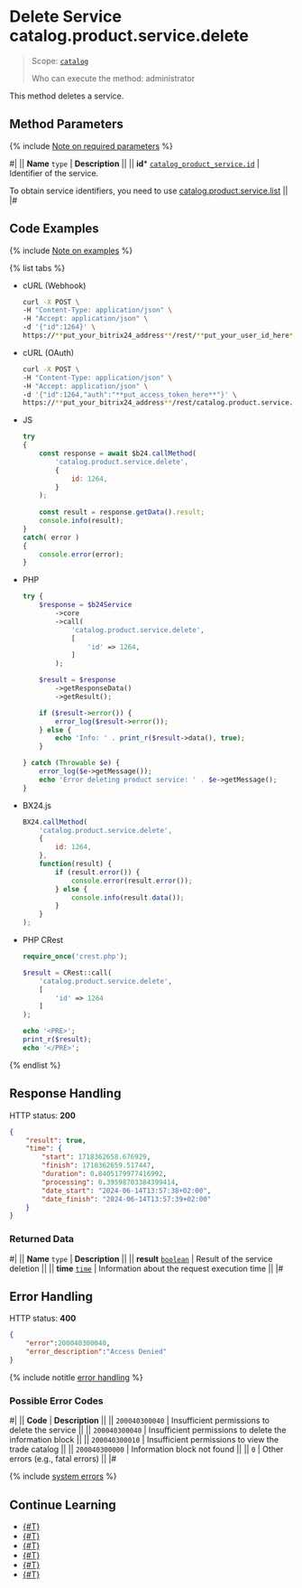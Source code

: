 # Delete Service catalog.product.service.delete

> Scope: [`catalog`](../../../scopes/permissions.md)
>
> Who can execute the method: administrator

This method deletes a service.

## Method Parameters

{% include [Note on required parameters](../../../../_includes/required.md) %}

#|
|| **Name**
`type` | **Description** ||
|| **id***
[`catalog_product_service.id`](../../data-types.md#catalog_product_service) | Identifier of the service.

To obtain service identifiers, you need to use [catalog.product.service.list](./catalog-product-service-list.md) ||
|#

## Code Examples

{% include [Note on examples](../../../../_includes/examples.md) %}

{% list tabs %}

- cURL (Webhook)

    ```bash
    curl -X POST \
    -H "Content-Type: application/json" \
    -H "Accept: application/json" \
    -d '{"id":1264}' \
    https://**put_your_bitrix24_address**/rest/**put_your_user_id_here**/**put_your_webhook_here**/catalog.product.service.delete
    ```

- cURL (OAuth)

    ```bash
    curl -X POST \
    -H "Content-Type: application/json" \
    -H "Accept: application/json" \
    -d '{"id":1264,"auth":"**put_access_token_here**"}' \
    https://**put_your_bitrix24_address**/rest/catalog.product.service.delete
    ```

- JS

    ```js
    try
    {
    	const response = await $b24.callMethod(
    		'catalog.product.service.delete',
    		{
    			id: 1264,
    		}
    	);
    	
    	const result = response.getData().result;
    	console.info(result);
    }
    catch( error )
    {
    	console.error(error);
    }
    ```

- PHP

    ```php
    try {
        $response = $b24Service
            ->core
            ->call(
                'catalog.product.service.delete',
                [
                    'id' => 1264,
                ]
            );
    
        $result = $response
            ->getResponseData()
            ->getResult();
    
        if ($result->error()) {
            error_log($result->error());
        } else {
            echo 'Info: ' . print_r($result->data(), true);
        }
    
    } catch (Throwable $e) {
        error_log($e->getMessage());
        echo 'Error deleting product service: ' . $e->getMessage();
    }
    ```

- BX24.js

    ```js
    BX24.callMethod(
        'catalog.product.service.delete',
        {
            id: 1264,
        },
        function(result) {
            if (result.error()) {
                console.error(result.error());
            } else {
                console.info(result.data());
            }
        }
    );
    ```

- PHP CRest

    ```php
    require_once('crest.php');

    $result = CRest::call(
        'catalog.product.service.delete',
        [
            'id' => 1264
        ]
    );

    echo '<PRE>';
    print_r($result);
    echo '</PRE>';
    ```

{% endlist %}

## Response Handling

HTTP status: **200**

```json
{
    "result": true,
    "time": {
        "start": 1718362658.676929,
        "finish": 1718362659.517447,
        "duration": 0.8405179977416992,
        "processing": 0.39598703384399414,
        "date_start": "2024-06-14T13:57:38+02:00",
        "date_finish": "2024-06-14T13:57:39+02:00"
    }
}
```

### Returned Data

#|
|| **Name**
`type` | **Description** ||
|| **result**
[`boolean`](../../../data-types.md) | Result of the service deletion ||
|| **time**
[`time`](../../../data-types.md) | Information about the request execution time ||
|#

## Error Handling

HTTP status: **400**

```json
{	
    "error":200040300040,
    "error_description":"Access Denied"
}
```

{% include notitle [error handling](../../../../_includes/error-info.md) %}

### Possible Error Codes

#|
|| **Code** | **Description** ||
|| `200040300040` | Insufficient permissions to delete the service
|| 
|| `200040300040` | Insufficient permissions to delete the information block
|| 
|| `200040300010` | Insufficient permissions to view the trade catalog
|| 
|| `200040300000` | Information block not found
|| 
|| `0` | Other errors (e.g., fatal errors)
|| 
|#

{% include [system errors](../../../../_includes/system-errors.md) %}

## Continue Learning

- [{#T}](./catalog-product-service-add.md)
- [{#T}](./catalog-product-service-update.md)
- [{#T}](./catalog-product-service-get.md)
- [{#T}](./catalog-product-service-list.md)
- [{#T}](./catalog-product-service-download.md)
- [{#T}](./catalog-product-service-get-fields-by-filter.md)